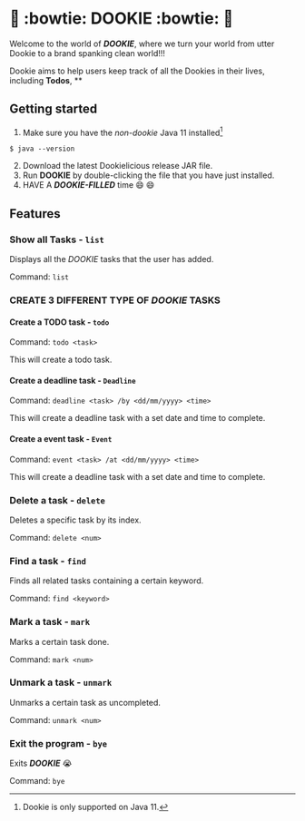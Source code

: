 # 💩 :bowtie: DOOKIE :bowtie: 💩

Welcome to the world of ***DOOKIE***, where we turn your world from utter Dookie to a 
brand spanking clean world!!!

Dookie aims to help users keep track of all the Dookies in their lives, including **Todos**, **

## Getting started

1. Make sure you have the *non-dookie* Java 11 installed[^1]

```
$ java --version
```

[^1]: Dookie is only supported on Java 11.

2. Download the latest Dookielicious release JAR file.
3. Run **DOOKIE** by double-clicking the file that you have just installed. 
4. HAVE A ***DOOKIE-FILLED*** time :smile: :smile:

## Features 

### Show all Tasks - `list` 

Displays all the *DOOKIE* tasks that the user has added.

Command: ```list```


### CREATE 3 DIFFERENT TYPE OF ***DOOKIE*** TASKS

#### Create a TODO task - `todo`

Command: ```todo <task>```

This will create a todo task.

#### Create a deadline task - `Deadline`

Command: ```deadline <task> /by <dd/mm/yyyy> <time>```

This will create a deadline task with a set date and time to complete.

#### Create a event task - `Event`

Command: ```event <task> /at <dd/mm/yyyy> <time>```

This will create a deadline task with a set date and time to complete.


### Delete a task - `delete`

Deletes a specific task by its index.

Command: ```delete <num>```


### Find a task - `find`

Finds all related tasks containing a certain keyword.

Command: ```find <keyword>```


### Mark a task - `mark`

Marks a certain task done.

Command: ```mark <num>```


### Unmark a task - `unmark`

Unmarks a certain task as uncompleted. 

Command: ```unmark <num>```


### Exit the program - `bye`

Exits ***DOOKIE*** 😭

Command: ```bye```


